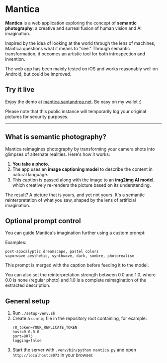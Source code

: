 # Mantica

**Mantica** is a web application exploring the concept of **semantic photography**: a creative and surreal fusion of human vision and AI imagination.

Inspired by the idea of looking at the world through the lens of machines, Mantica questions what it means to "see." Through semantic transformation, it becomes an artistic tool for both introspection and invention.

The web app has been mainly tested on iOS and works reasonably well on Android, but could be improved.

## Try it live
Enjoy the demo at [mantica.santandrea.net](https://mantica.santandrea.net). Be easy on my wallet :)

Please note that this public instance will temporarily log your original pictures for security purposes.

---

## What is semantic photography?

Mantica reimagines photography by transforming your camera shots into glimpses of alternate realities.
Here's how it works:

1. **You take a photo.**
2. The app uses an **image captioning model** to describe the content in natural language.
3. This caption is passed along with the image to an **img2img AI model**, which creatively re-renders the picture based on its understanding.

The result? A picture that is yours, and yet not yours. It's a semantic reinterpretation of what you saw, shaped by the lens of artificial imagination.

## Optional prompt control

You can guide Mantica's imagination further using a custom prompt:

Examples:
```
post-apocalyptic dreamscape, pastel colors
vaporwave aesthetic, synthwave, dark, sombre, photorealism
```

This prompt is merged with the caption before feeding it to the model.

You can also set the reinterpretation strength between 0.0 and 1.0, where 0.0 is none (regular photo) and 1.0 is a complete reimagination of the extracted description.

## General setup

1. Run ```./setup-venv.sh```
3. Create a `config` file in the repository root containing, for example:
   ```
   r8_token=YOUR_REPLICATE_TOKEN
   host=0.0.0.0
   port=8073
   logging=false
   ```
4. Start the server with `.venv/bin/python mantica.py` and open `http://localhost:8073` in your browser.
